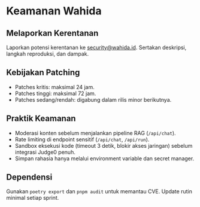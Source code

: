 # Keamanan Wahida

## Melaporkan Kerentanan

Laporkan potensi kerentanan ke security@wahida.id. Sertakan deskripsi, langkah reproduksi, dan dampak.

## Kebijakan Patching

- Patches kritis: maksimal 24 jam.
- Patches tinggi: maksimal 72 jam.
- Patches sedang/rendah: digabung dalam rilis minor berikutnya.

## Praktik Keamanan

- Moderasi konten sebelum menjalankan pipeline RAG (`/api/chat`).
- Rate limiting di endpoint sensitif (`/api/chat`, `/api/run`).
- Sandbox eksekusi kode (timeout 3 detik, blokir akses jaringan) sebelum integrasi Judge0 penuh.
- Simpan rahasia hanya melalui environment variable dan secret manager.

## Dependensi

Gunakan `poetry export` dan `pnpm audit` untuk memantau CVE. Update rutin minimal setiap sprint.
